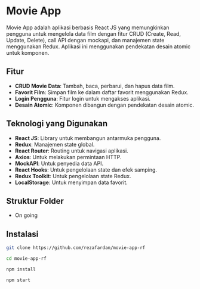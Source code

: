 # Movie App

Movie App adalah aplikasi berbasis React JS yang memungkinkan pengguna untuk mengelola data film dengan fitur CRUD (Create, Read, Update, Delete), call API dengan mockapi, dan manajemen state menggunakan Redux. Aplikasi ini menggunakan pendekatan desain atomic untuk komponen.

## Fitur

- **CRUD Movie Data**: Tambah, baca, perbarui, dan hapus data film.
- **Favorit Film**: Simpan film ke dalam daftar favorit menggunakan Redux.
- **Login Pengguna**: Fitur login untuk mengakses aplikasi.
- **Desain Atomic**: Komponen dibangun dengan pendekatan desain atomic.

## Teknologi yang Digunakan

- **React JS**: Library untuk membangun antarmuka pengguna.
- **Redux**: Manajemen state global.
- **React Router**: Routing untuk navigasi aplikasi.
- **Axios**: Untuk melakukan permintaan HTTP.
- **MockAPI**: Untuk penyedia data API.
- **React Hooks**: Untuk pengelolaan state dan efek samping.
- **Redux Toolkit**: Untuk pengelolaan state Redux.
- **LocalStorage**: Untuk menyimpan data favorit.

## Struktur Folder

- On going

## Instalasi

```bash
git clone https://github.com/rezafardan/movie-app-rf

cd movie-app-rf

npm install

npm start
```
